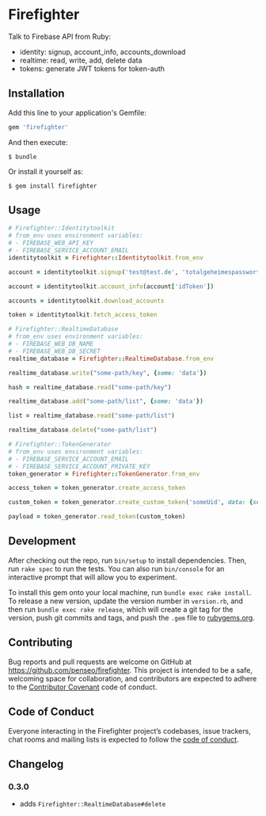 # Firefighter

Talk to Firebase API from Ruby:

- identity: signup, account_info, accounts_download
- realtime: read, write, add, delete data
- tokens: generate JWT tokens for token-auth

## Installation

Add this line to your application's Gemfile:

```ruby
gem 'firefighter'
```

And then execute:

    $ bundle

Or install it yourself as:

    $ gem install firefighter

## Usage

```ruby
# Firefighter::Identitytoolkit
# from_env uses environment variables:
# - FIREBASE_WEB_API_KEY
# - FIREBASE_SERVICE_ACCOUNT_EMAIL
identitytoolkit = Firefighter::Identitytoolkit.from_env

account = identitytoolkit.signup('test@test.de', 'totalgeheimespasswort')

account = identitytoolkit.account_info(account['idToken'])

accounts = identitytoolkit.download_accounts

token = identitytoolkit.fetch_access_token

# Firefighter::RealtimeDatabase
# from_env uses environment variables:
# - FIREBASE_WEB_DB_NAME
# - FIREBASE_WEB_DB_SECRET
realtime_database = Firefighter::RealtimeDatabase.from_env

realtime_database.write("some-path/key", {some: 'data'})

hash = realtime_database.read("some-path/key")

realtime_database.add("some-path/list", {some: 'data'})

list = realtime_database.read("some-path/list")

realtime_database.delete("some-path/list")

# Firefighter::TokenGenerator
# from_env uses environment variables:
# - FIREBASE_SERVICE_ACCOUNT_EMAIL
# - FIREBASE_SERVICE_ACCOUNT_PRIVATE_KEY
token_generator = Firefighter::TokenGenerator.from_env

access_token = token_generator.create_access_token

custom_token = token_generator.create_custom_token('someUid', data: {some: 'payload'})

payload = token_generator.read_token(custom_token)
```

## Development

After checking out the repo, run `bin/setup` to install dependencies. Then, run `rake spec` to run the tests. You can also run `bin/console` for an interactive prompt that will allow you to experiment.

To install this gem onto your local machine, run `bundle exec rake install`. To release a new version, update the version number in `version.rb`, and then run `bundle exec rake release`, which will create a git tag for the version, push git commits and tags, and push the `.gem` file to [rubygems.org](https://rubygems.org).

## Contributing

Bug reports and pull requests are welcome on GitHub at https://github.com/penseo/firefighter. This project is intended to be a safe, welcoming space for collaboration, and contributors are expected to adhere to the [Contributor Covenant](http://contributor-covenant.org) code of conduct.

## Code of Conduct

Everyone interacting in the Firefighter project’s codebases, issue trackers, chat rooms and mailing lists is expected to follow the [code of conduct](https://github.com/penseo/firefighter/blob/master/CODE_OF_CONDUCT.md).

## Changelog

### 0.3.0

- adds `Firefighter::RealtimeDatabase#delete`
